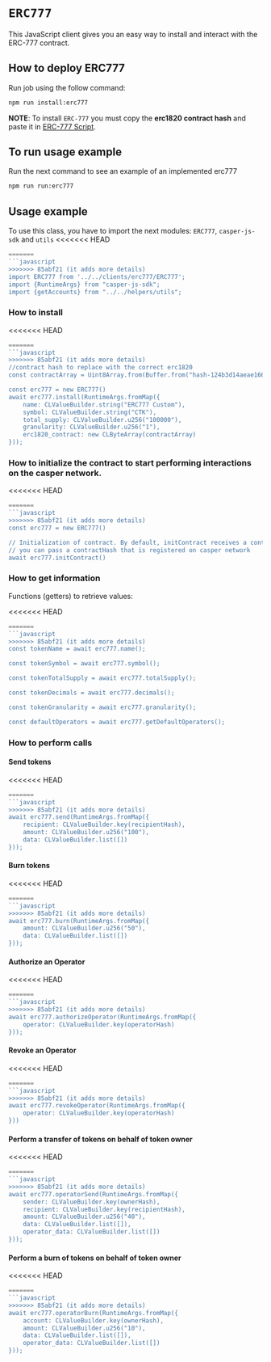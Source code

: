 # `ERC777`

This JavaScript client gives you an easy way to install and interact with the ERC-777 contract.

## How to deploy ERC777
Run job using the follow command:
```bash
npm run install:erc777
```
**NOTE**: To install `ERC-777` you must copy the **erc1820 contract hash**
and paste it in [ERC-777 Script](../../jobs/erc777/installer.js).


## To run usage example
Run the next command to see an example of an implemented erc777
```bash
npm run run:erc777
```

## Usage example
To use this class, you have to import the next modules: `ERC777`, `casper-js-sdk` and `utils`
<<<<<<< HEAD
``` javascript
=======
```javascript
>>>>>>> 85abf21 (it adds more details)
import ERC777 from '../../clients/erc777/ERC777';
import {RuntimeArgs} from "casper-js-sdk";
import {getAccounts} from "../../helpers/utils";
```

### How to install
<<<<<<< HEAD
``` javascript
=======
```javascript
>>>>>>> 85abf21 (it adds more details)
//contract hash to replace with the correct erc1820
const contractArray = Uint8Array.from(Buffer.from("hash-124b3d14aeae1668afde1f35a28162c98d25446b52d19a1058e3cef7ac545bfe".slice(5), 'hex'));

const erc777 = new ERC777()
await erc777.install(RuntimeArgs.fromMap({
    name: CLValueBuilder.string("ERC777 Custom"),
    symbol: CLValueBuilder.string("CTK"),
    total_supply: CLValueBuilder.u256("100000"),
    granularity: CLValueBuilder.u256("1"),
    erc1820_contract: new CLByteArray(contractArray)
}));
```

### How to initialize the contract to start performing interactions on the casper network.
<<<<<<< HEAD
``` javascript
=======
```javascript
>>>>>>> 85abf21 (it adds more details)
const erc777 = new ERC777()

// Initialization of contract. By default, initContract receives a contractHash (=null)
// you can pass a contractHash that is registered on casper network
await erc777.initContract()
```

### How to get information
Functions (getters) to retrieve values:

<<<<<<< HEAD
``` javascript
=======
```javascript
>>>>>>> 85abf21 (it adds more details)
const tokenName = await erc777.name();

const tokenSymbol = await erc777.symbol();

const tokenTotalSupply = await erc777.totalSupply();

const tokenDecimals = await erc777.decimals();

const tokenGranularity = await erc777.granularity();

const defaultOperators = await erc777.getDefaultOperators();
```

### How to perform calls
#### Send tokens
<<<<<<< HEAD
``` javascript
=======
```javascript
>>>>>>> 85abf21 (it adds more details)
await erc777.send(RuntimeArgs.fromMap({
    recipient: CLValueBuilder.key(recipientHash),
    amount: CLValueBuilder.u256("100"),
    data: CLValueBuilder.list([])
}));
```
#### Burn tokens
<<<<<<< HEAD
``` javascript
=======
```javascript
>>>>>>> 85abf21 (it adds more details)
await erc777.burn(RuntimeArgs.fromMap({
    amount: CLValueBuilder.u256("50"),
    data: CLValueBuilder.list([])
}));
```
#### Authorize an Operator
<<<<<<< HEAD
``` javascript
=======
```javascript
>>>>>>> 85abf21 (it adds more details)
await erc777.authorizeOperator(RuntimeArgs.fromMap({
    operator: CLValueBuilder.key(operatorHash)
}));
```
#### Revoke an Operator
<<<<<<< HEAD
``` javascript
=======
```javascript
>>>>>>> 85abf21 (it adds more details)
await erc777.revokeOperator(RuntimeArgs.fromMap({
    operator: CLValueBuilder.key(operatorHash)
}))
``` 
#### Perform a transfer of tokens on behalf of token owner
<<<<<<< HEAD
``` javascript
=======
```javascript
>>>>>>> 85abf21 (it adds more details)
await erc777.operatorSend(RuntimeArgs.fromMap({
    sender: CLValueBuilder.key(ownerHash),
    recipient: CLValueBuilder.key(recipientHash),
    amount: CLValueBuilder.u256("40"),
    data: CLValueBuilder.list([]),
    operator_data: CLValueBuilder.list([])
}));
```
#### Perform a burn of tokens on behalf of token owner
<<<<<<< HEAD
``` javascript
=======
```javascript
>>>>>>> 85abf21 (it adds more details)
await erc777.operatorBurn(RuntimeArgs.fromMap({
    account: CLValueBuilder.key(ownerHash),
    amount: CLValueBuilder.u256("10"),
    data: CLValueBuilder.list([]),
    operator_data: CLValueBuilder.list([])
}));
```